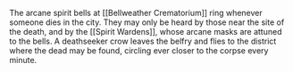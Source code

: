 The arcane spirit bells at [[Bellweather Crematorium]] ring whenever someone dies in the city. They may only be heard by those near the site of the death, and by the [[Spirit Wardens]], whose arcane masks are attuned to the bells. A deathseeker crow leaves the belfry and flies to the district where the dead may be found, circling ever closer to the corpse every minute.